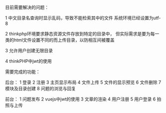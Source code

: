 目前需要解决的问题：

1 中文目录名查询时显示乱码，导致不能检索其中的文件
  系统环境已经设置为utf-8

2 thinkphp环境要求静态资源文件存放到特定的目录中，
  但实际需求是要为每一类的html文件设置不同的而上传目录，以防相互间被覆盖

3 允许用户创建无限目录

4 thinkPHP中jwt的使用

需要完成的功能：

后台：
1 登录
2 注册
3 主页显示布局
4 文件上传
5 文件的显示预览
6 文件删除
7 模块及目录创建
8 问题的浏览与回复

前台：
1 问题发布
2 vuejs中jwt的使用
3 文章的渲染
4 用户注册
5 用户登录
6 拍照与上传
